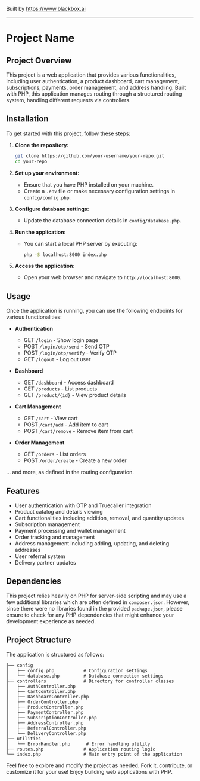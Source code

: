
Built by https://www.blackbox.ai

---

# Project Name

## Project Overview
This project is a web application that provides various functionalities, including user authentication, a product dashboard, cart management, subscriptions, payments, order management, and address handling. Built with PHP, this application manages routing through a structured routing system, handling different requests via controllers.

## Installation
To get started with this project, follow these steps:

1. **Clone the repository:**
   ```bash
   git clone https://github.com/your-username/your-repo.git
   cd your-repo
   ```

2. **Set up your environment:**
   - Ensure that you have PHP installed on your machine.
   - Create a `.env` file or make necessary configuration settings in `config/config.php`.

3. **Configure database settings:**
   - Update the database connection details in `config/database.php`.

4. **Run the application:**
   - You can start a local PHP server by executing:
     ```bash
     php -S localhost:8000 index.php
     ```

5. **Access the application:**
   - Open your web browser and navigate to `http://localhost:8000`.

## Usage
Once the application is running, you can use the following endpoints for various functionalities:

- **Authentication**
  - GET `/login` - Show login page
  - POST `/login/otp/send` - Send OTP
  - POST `/login/otp/verify` - Verify OTP
  - GET `/logout` - Log out user
  
- **Dashboard**
  - GET `/dashboard` - Access dashboard
  - GET `/products` - List products
  - GET `/product/{id}` - View product details

- **Cart Management**
  - GET `/cart` - View cart
  - POST `/cart/add` - Add item to cart
  - POST `/cart/remove` - Remove item from cart
  
- **Order Management**
  - GET `/orders` - List orders
  - POST `/order/create` - Create a new order

... and more, as defined in the routing configuration.

## Features
- User authentication with OTP and Truecaller integration
- Product catalog and details viewing
- Cart functionalities including addition, removal, and quantity updates
- Subscription management
- Payment processing and wallet management
- Order tracking and management
- Address management including adding, updating, and deleting addresses
- User referral system
- Delivery partner updates

## Dependencies
This project relies heavily on PHP for server-side scripting and may use a few additional libraries which are often defined in `composer.json`. However, since there were no libraries found in the provided `package.json`, please ensure to check for any PHP dependencies that might enhance your development experience as needed.

## Project Structure
The application is structured as follows:

```
├── config
│   ├── config.php           # Configuration settings
│   └── database.php         # Database connection settings
├── controllers              # Directory for controller classes
│   ├── AuthController.php
│   ├── CartController.php
│   ├── DashboardController.php
│   ├── OrderController.php
│   ├── ProductController.php
│   ├── PaymentController.php
│   ├── SubscriptionController.php
│   ├── AddressController.php
│   ├── ReferralController.php
│   └── DeliveryController.php
├── utilities
│   └── ErrorHandler.php      # Error handling utility
├── routes.php               # Application routing logic
└── index.php                # Main entry point of the application
```

Feel free to explore and modify the project as needed. Fork it, contribute, or customize it for your use! Enjoy building web applications with PHP.